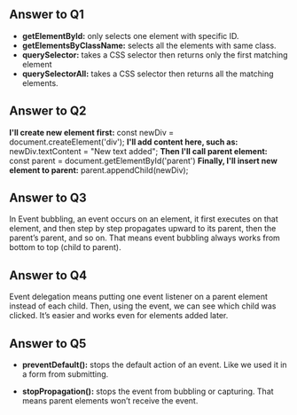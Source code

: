 ## Answer to Q1

- **getElementById:** only selects one element with specific ID.
- **getElementsByClassName:** selects all the elements with same class.
- **querySelector:** takes a CSS selector then returns only the first matching element
- **querySelectorAll:** takes a CSS selector then returns all the matching elements.

## Answer to Q2

**I'll create new element first:** const newDiv = document.createElement('div');
**I'll add content here, such as:** newDiv.textContent = "New text added";
**Then I'll call parent element:** const parent = document.getElementById('parent')
**Finally, I'll insert new element to parent:** parent.appendChild(newDiv);

## Answer to Q3 

In Event bubbling, an event occurs on an element,
it first executes on that element, and then step by step propagates upward to its parent, then the parent’s parent, and so on.
That means event bubbling always works from bottom to top (child to parent).

## Answer to Q4 

Event delegation means putting one event listener on a parent element instead of each child. Then, using the event, we can see which child was clicked. It’s easier and works even for elements added later.

## Answer to Q5 

- **preventDefault():** stops the default action of an event. Like we used it in a form from submitting.  

- **stopPropagation():** stops the event from bubbling or capturing. That means parent elements won’t receive the event.